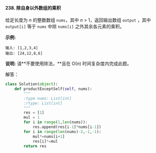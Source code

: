#### 238. 除自身以外数组的乘积

给定长度为 *n* 的整数数组 `nums`，其中 *n* > 1，返回输出数组 `output` ，其中 `output[i]` 等于 `nums` 中除 `nums[i]` 之外其余各元素的乘积。

**示例:**

```
输入: [1,2,3,4]
输出: [24,12,8,6]
```

**说明:** 请**不要使用除法，**且在 O(*n*) 时间复杂度内完成此题。

解答：

```python
class Solution(object):
    def productExceptSelf(self, nums):
        """
        :type nums: List[int]
        :rtype: List[int]
        """
        res = [1]
        mul = 1
        for i in range(1,len(nums)):
            res.append(res[i-1]*nums[i-1])
        for i in range(len(nums)-2,-1,-1):
            mul*=nums[i+1]
            res[i]*=mul
        return res
```

